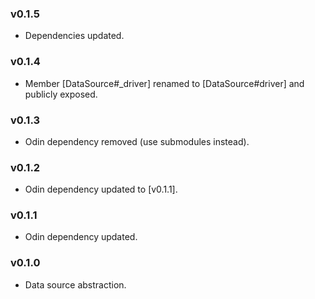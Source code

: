 ### v0.1.5

- Dependencies updated.

### v0.1.4

- Member [DataSource#_driver] renamed to [DataSource#driver] and publicly exposed.

### v0.1.3

- Odin dependency removed (use submodules instead).

### v0.1.2

- Odin dependency updated to [v0.1.1].

### v0.1.1

- Odin dependency updated.

### v0.1.0

- Data source abstraction.